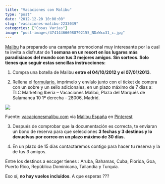 ```yaml
---
title: "Vacaciones con Malibu"
type: "post"
date: "2012-12-20 10:00:00"
slug: "vacaciones-malibu-2233039"
categories: ["Cosas Varias"]
image: "post-images/474144666988792155_NDxWxx31_c.jpg"
---
```


[Malibu](http://goo.gl/8lc0a) ha preparado una campaña promocional muy interesante por la cual te invita a disfrutar de **1 semana en un resort en los lugares más paradisiacos del mundo con tus 3 mejores amigos**. **Sin sorteos. Solo tienes que seguir estas sencillas instrucciones:**  
  
1. Compra una botella de Malibu **entre el 04/10/2012 y el 07/01/2013**.  
  
2. Rellena el [formulario](http://www.vacacionesmalibu.com/Descarga), imprímelo y envíalo junto con el ticket de compra con un sobre y un sello adicionales, en un plazo máximo de 7 días a: TLC Marketing Iberia – Vacaciones Malibú, Plaza del Marqués de Salamanca 10 1º derecha - 28006, Madrid.  
  
[![](post-images/474144666988792155_NDxWxx31_c.jpg)](http://pinterest.com/pin/474144666988792155/)

Fuente: [vacacionesmalibu.com](http://www.vacacionesmalibu.com/) via [Malibu España](http://pinterest.com/malibuespana/) en [Pinterest](http://pinterest.com)



   
  
3. Después de comprobar que la documentación es correcta, te enviaran un bono de reserva para que selecciones **3 fechas y 3 destinos y lo devuelvas por correo en un plazo máximo de 30 días.**  
  
4. En un plazo de 15 días contactaremos contigo para hacer tu reserva y la de tus 3 amigos.  
  
Entre los destinos a escoger tienes : Aruba, Bahamas, Cuba, Florida, Goa, Puerto Rico, República Dominicana, Tailandia y Turquía.  
  
Eso sí, **no hay vuelos incluidos**. A que esperas ???